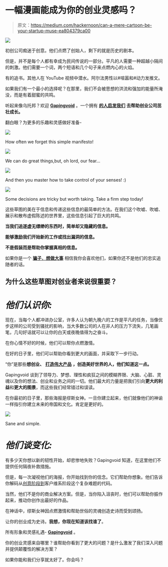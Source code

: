 # 一幅漫画能成为你的创业灵感吗？

> 原文：<https://medium.com/hackernoon/can-a-mere-cartoon-be-your-startup-muse-ea804379ca00>

![](img/58e717d65384bea50093d3d805d489b8.png)

初创公司痴迷于创意。他们点燃了创始人，剩下的就是历史的剧本。

但是，并不是每个人都有幸成为民间传说的一部分。平凡的人需要一种超越小隔间的刺激。他们需要一个词，两个短语和几个句子来点燃内心的火焰。

有的追书。其他人在 YouTube 视频中潜水。阿尔法男性以#喧嚣和#动力发推文。

如果我们有一个最小的选择呢？在那里，我们不会被思想的洪流和强加的能量所淹没，而是有着甜蜜的共鸣。

听起来像乌托邦？欢迎 [**Gapingvoid**](http://www.gapingvoid.com/) 。一个拥有 [**的人启发我们**](https://www.dreamtoipo.com/) **去帮助创业公司茁壮成长。**

翻白眼？为更多的乐趣和灵感做好准备-

![](img/a3c1be822aad457c90a0c142eedd1120.png)

How often we forget this simple manifesto!

![](img/9e0ef707ac5626aceaed3366e2bea778.png)

We can do great things,but, oh lord, our fear…

![](img/fe4f2bd64072df4450fbfbb6b6404d61.png)

And then you master how to take control of your senses! :)

![](img/95d3520e6c32601d3b857045c55657af.png)

Some decisions are tricky but worth taking. Take a firm step today!

这些草图的美在于信息和传递这些信息的最简单的方法。在我们这个吹嘘、吹嘘、展示和散布虚假陈述的世界里，这些信息引起了巨大的共鸣。

**当我们追逐虚无缥缈的东西时，简单却又隐藏的信息。**

**能够激励我们开始新的工作或找出漏洞的信息。**

**不是假装而是帮助你掌握真相的信息。**

如果你是一个 [**骗子**，**想做大事**](https://www.dreamtoipo.com/case-study/mindfulmeal) 相信我你会喜欢他们，如果你还不是他们的忠实追随者的话。

## 为什么这些草图对创业者来说很重要？

# ***他们认识你:***

现在，当每个人都冲进办公室，许多人认为朝九晚六的工作是平凡的任务，当像优步这样的公司受到骚扰的影响，当大多数公司的人在非人的压力下流失，几笔画笔，几句好话就可以让你的白天或夜晚值得为之奋斗。

在你心情不好的时候，他们可以帮你点燃激情。

在好的日子里，他们可以帮助你看到更大的画面，并采取下一步行动。

“你”是那些**想创业、** [**打造伟大产品**](https://www.dreamtoipo.com/#ContactUs) **，创造美好世界的人，他们知道这一点。**

Gapingvoid 谈到了领导力、梦想、理性和疯狂之间的模糊界限、大脑、心脏、灵魂以及你的想法、创业和业务之间的一切。他们最大的力量是把我们引向**更大的利益**和**更大的图景**，而这些我们经常错过和误读。

在你最初的日子里，那些海报是缪斯女神。一旦你建立起来，他们就像他们的神谕一样指引你建立未来的帝国和文化。肯定是更好的。

![](img/d5ac504fc8d31004c8054685b51a8537.png)

Sane and simple.

# ***他们谈变化:***

有多少天你想以新的韧性开始，却悲惨地失败？Gapingvoid 知道，在这里他们不提供任何隔夜补救措施。

但是，每一次凝视他们的海报，你开始找到你的信念。它们帮助你想象。他们告诉你解码从[创意阶段到](https://www.dreamtoipo.com/)客户维系阶段这个复杂难题的代码。

当然，他们不是你的商业解决方案。但是，当你陷入沮丧时，他们可以帮助你振作起来，推动你创作出最好的作品。

在神话中，缪斯女神因点燃激情和帮助世俗的灵魂创造史诗而受到颂扬。

让你的创业成为史诗。**我想，你现在知道该找谁了**。

所有形象和灵感礼遇- [**Gapingvoid**](https://www.gapingvoid.com/blog/) 。

你的创业灵感来自哪里？谁帮助你看到了更大的问题？是什么激发了我们深入问题并提供颠覆性的解决方案？

如果你能和我们分享就太好了。你会吗？